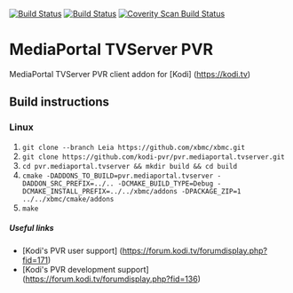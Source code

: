 [![Build Status](https://travis-ci.org/kodi-pvr/pvr.mediaportal.tvserver.svg?branch=Leia)](https://travis-ci.org/kodi-pvr/pvr.mediaportal.tvserver/branches)
[![Build Status](https://ci.appveyor.com/api/projects/status/github/kodi-pvr/pvr.mediaportal.tvserver?branch=Leia&svg=true)](https://ci.appveyor.com/project/kodi-pvr/pvr-mediaportal.tvserver?branch=Leia)
[![Coverity Scan Build Status](https://scan.coverity.com/projects/5120/badge.svg)](https://scan.coverity.com/projects/5120)

# MediaPortal TVServer PVR
MediaPortal TVServer PVR client addon for [Kodi] (https://kodi.tv)

## Build instructions

### Linux

1. `git clone --branch Leia https://github.com/xbmc/xbmc.git`
2. `git clone https://github.com/kodi-pvr/pvr.mediaportal.tvserver.git`
3. `cd pvr.mediaportal.tvserver && mkdir build && cd build`
4. `cmake -DADDONS_TO_BUILD=pvr.mediaportal.tvserver -DADDON_SRC_PREFIX=../.. -DCMAKE_BUILD_TYPE=Debug -DCMAKE_INSTALL_PREFIX=../../xbmc/addons -DPACKAGE_ZIP=1 ../../xbmc/cmake/addons`
5. `make`

##### Useful links

* [Kodi's PVR user support] (https://forum.kodi.tv/forumdisplay.php?fid=171)
* [Kodi's PVR development support] (https://forum.kodi.tv/forumdisplay.php?fid=136)
